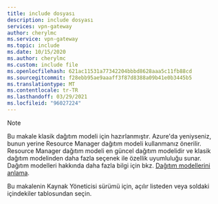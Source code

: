 ```yaml
---
title: include dosyası
description: include dosyası
services: vpn-gateway
author: cherylmc
ms.service: vpn-gateway
ms.topic: include
ms.date: 10/15/2020
ms.author: cherylmc
ms.custom: include file
ms.openlocfilehash: 621ac11531a77342204bbbd8628aaa5c11fb88cd
ms.sourcegitcommit: f28ebb95ae9aaaff3f87d8388a09b41e0b3445b5
ms.translationtype: MT
ms.contentlocale: tr-TR
ms.lasthandoff: 03/29/2021
ms.locfileid: "96027224"
---
```

> [!NOTE]
> Bu makale klasik dağıtım modeli için hazırlanmıştır. Azure'da yeniyseniz, bunun yerine Resource Manager dağıtım modeli kullanmanız önerilir. Resource Manager dağıtım modeli en güncel dağıtım modelidir ve klasik dağıtım modelinden daha fazla seçenek ile özellik uyumluluğu sunar. Dağıtım modelleri hakkında daha fazla bilgi için bkz. [Dağıtım modellerini anlama](../articles/azure-resource-manager/management/deployment-models.md).
> 
> Bu makalenin Kaynak Yöneticisi sürümü için, açılır listeden veya soldaki içindekiler tablosundan seçin.
>